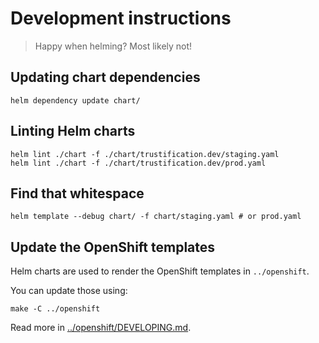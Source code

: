 # Development instructions

> Happy when helming? Most likely not!

## Updating chart dependencies

```shell
helm dependency update chart/
```

## Linting Helm charts

```shell
helm lint ./chart -f ./chart/trustification.dev/staging.yaml
helm lint ./chart -f ./chart/trustification.dev/prod.yaml
```

## Find that whitespace

```shell
helm template --debug chart/ -f chart/staging.yaml # or prod.yaml
```

## Update the OpenShift templates

Helm charts are used to render the OpenShift templates in `../openshift`.

You can update those using:

```shell
make -C ../openshift
```

Read more in [../openshift/DEVELOPING.md](../openshift/DEVE****LOPING.md).
